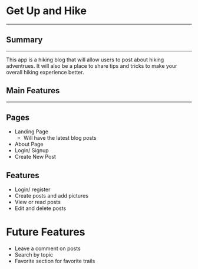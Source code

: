 # Get Up and Hike

---

## Summary

---

This app is a hiking blog that will allow users to post about hiking adventrues. It will also be a place to share tips and tricks to make your overall hiking experience better.

## Main Features

---

## Pages

- Landing Page
  - Will have the latest blog posts
- About Page
- Login/ Signup
- Create New Post

## Features

- Login/ register
- Create posts and add pictures
- View or read posts
- Edit and delete posts

# Future Features

- Leave a comment on posts
- Search by topic
- Favorite section for favorite trails
